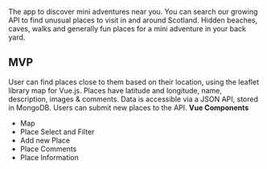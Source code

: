 The app to discover mini adventures near you.
You can search our growing API to find unusual places to visit in and around Scotland. Hidden beaches, caves, walks and generally fun places for a mini adventure in your back yard.
## MVP
User can find places close to them based on their location, using the leaflet library map for Vue.js.
Places have latitude and longitude, name, description, images & comments.
Data is accessible via a JSON API, stored in MongoDB.
Users can submit new places to the API.
**Vue Components**
- Map
- Place Select and Filter
- Add new Place
- Place Comments
- Place Information